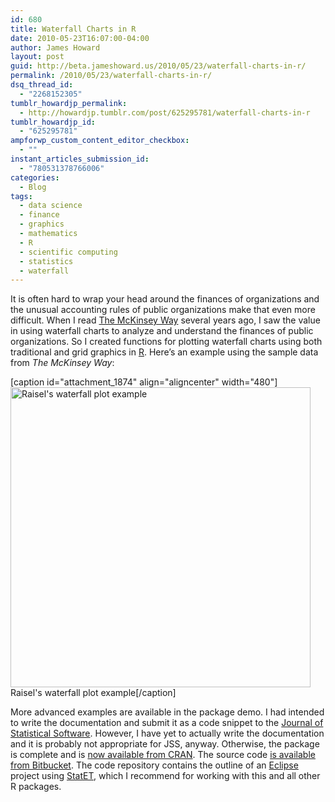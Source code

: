 ```yaml
---
id: 680
title: Waterfall Charts in R
date: 2010-05-23T16:07:00-04:00
author: James Howard
layout: post
guid: http://beta.jameshoward.us/2010/05/23/waterfall-charts-in-r/
permalink: /2010/05/23/waterfall-charts-in-r/
dsq_thread_id:
  - "2268152305"
tumblr_howardjp_permalink:
  - http://howardjp.tumblr.com/post/625295781/waterfall-charts-in-r
tumblr_howardjp_id:
  - "625295781"
ampforwp_custom_content_editor_checkbox:
  - ""
instant_articles_submission_id:
  - "780531378766006"
categories:
  - Blog
tags:
  - data science
  - finance
  - graphics
  - mathematics
  - R
  - scientific computing
  - statistics
  - waterfall
---
```

<p>It is often hard to wrap your head around the finances of organizations and the unusual accounting rules of public organizations make that even more difficult.  When I read <a href="http://books.google.com/books?id=UtNZZU6JLiQC&amp;lpg=PP1&amp;dq=mckinsey%20way&amp;pg=PP1#v=onepage&amp;q&amp;f=false">The McKinsey Way</a> several years ago, I saw the value in using waterfall charts to analyze and understand the finances of public organizations.  So I created functions for plotting waterfall charts using both traditional and grid graphics in <a href="http://www.r-project.org/">R</a>.  Here&#8217;s an example using the sample data from <em>The McKinsey Way</em>:</p>

[caption id="attachment_1874" align="aligncenter" width="480"]<a href="https://jameshoward.us/wp-content/uploads/2010/05/tumblr_l2tyqg9LdU1qzy7qe.png"><img src="https://jameshoward.us/wp-content/uploads/2010/05/tumblr_l2tyqg9LdU1qzy7qe.png" alt="Raisel&#039;s waterfall plot example" width="480" height="480" class="size-full wp-image-1874" /></a> Raisel's waterfall plot example[/caption]

<p>More advanced examples are available in the package demo.  I had intended to write the documentation and submit it as a code snippet to the <a href="http://www.jstatsoft.org/">Journal of Statistical Software</a>.  However, I have yet to actually write the documentation and it is probably not appropriate for JSS, anyway.  Otherwise, the package is complete and is <a href="http://cran.r-project.org/web/packages/waterfall/index.html">now available from CRAN</a>.  The source code <a href="http://bitbucket.org/howardjp/waterfall">is available from Bitbucket</a>.  The code repository contains the outline of an <a href="http://www.eclipse.org/">Eclipse</a> project using <a href="http://www.walware.de/goto/statet">StatET</a>, which I recommend for working with this and all other R packages.</p>
